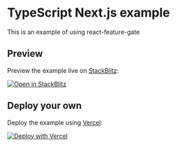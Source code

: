 # TypeScript Next.js example

This is an example of using react-feature-gate

## Preview

Preview the example live on [StackBlitz](http://stackblitz.com/):

[![Open in StackBlitz](https://developer.stackblitz.com/img/open_in_stackblitz.svg)](https://stackblitz.com/github/w01fgang/react-feature-gate/tree/main/example)

## Deploy your own

Deploy the example using [Vercel](https://vercel.com?utm_source=github&utm_medium=readme&utm_campaign=next-example):

[![Deploy with Vercel](https://vercel.com/button)](https://vercel.com/new/git/external?repository-url=https://github.com/w01fgang/react-feature-gate/tree/main/example&project-name=react-feature-gate&repository-name=react-feature-gate)
